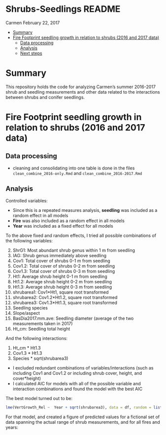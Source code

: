 Shrubs-Seedlings README
================
Carmen
February 22, 2017

  - [Summary](#summary)
  - [Fire Footprint seedling growth in relation to shrubs (2016 and 2017
    data)](#fire-footprint-seedling-growth-in-relation-to-shrubs-2016-and-2017-data)
      - [Data processing](#data-processing)
      - [Analysis](#analysis)
      - [Next steps](#next-steps)

# Summary

This repository holds the code for analyzing Carmen’s summer 2016-2017
shrub and seedling measurements and other data related to the
interactions between shrubs and conifer seedlings. 

# Fire Footprint seedling growth in relation to shrubs (2016 and 2017 data)

## Data processing

  - cleaning and consolidating into one table is done in the files
    `clean_combine_2016-only.Rmd` and `clean_combine_2016-2017.Rmd`

## Analysis

Controlled variables:

  - Since this is a repeated measures analysis, **seedling** was
    included as a random effect in all models
  - **Fire** was also included as a random effect in all models
  - **Year** was included as a fixed effect for all models

To the above fixed and random effects, I tried all possible combinations
of the following variables:

2.  ShrG1: Most abundant shrub genus within 1 m from seedling
3.  IAG: Shrub genus immediately above seedling
4.  Cov1: Total cover of shrubs 0-1 m from seedling
5.  Cov1.2: Total cover of shrubs 0-2 m from seedling
6.  Cov1.3: Total cover of shrubs 0-3 m from seedling
7.  Ht1: Average shrub height 0-1 m from seedling
8.  Ht1.2: Average shrub height 0-2 m from seedling
9.  Ht1.3: Average shrub height 0-3 m from seedling
10. shrubarea1: Cov1\*Ht1, square root transformed
11. shrubarea2: Cov1.2\*Ht1.2, square root transformed
12. shrubarea3: Cov1.3\*Ht1.3, square root transformed
13. Seedling species
14. Slope/aspect
15. BasDia2017.mm.ave: Seedling diameter (average of the two
    measurements taken in 2017)
16. Ht\_cm: Seedling total height

And the following interactions:

1.  Ht\_cm \* Ht1.3
2.  Cov1.3 \* Ht1.3
3.  Species \* sqrt(shrubarea3)

<!-- end list -->

  - I excluded redundant combinations of variables/interactions (such as
    including Cov1 and Cov1.2 or including shrub cover, height, and
    cover\*height)
  - I calculated AIC for models with all of the possible variable and
    interaction combinations and found the model with the best AIC

The best model turned out to be:

``` r
lme(VertGrowth_Rel ~  Year + sqrt(shrubarea3), data = df, random = list(~ 1| Fire,~1| Sdlg))
```

For that model, and created a figure of predicted values for a fictional
set of data spanning the actual range of shrub measurements, and for all
fires and years:

<!-- ![](plots/pinus_predicted_actual.jpeg) -->


